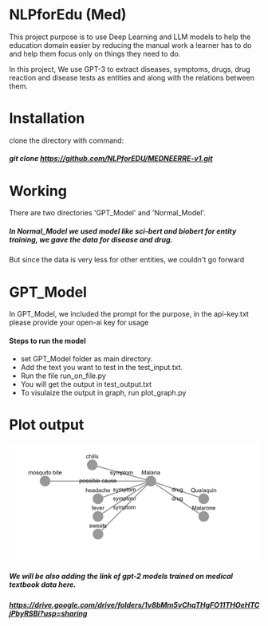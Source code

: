 
# NLPforEdu (Med)
This project purpose is to use Deep Learning and LLM models to help the education domain easier by reducing the manual work a learner has to do and help them focus only on things they need to do.

In this project, We use GPT-3 to extract diseases, symptoms, drugs, drug reaction and disease tests as entities and along with the relations between them.

# Installation
clone the directory with command:
##### git clone https://github.com/NLPforEDU/MEDNEERRE-v1.git

# Working
There are two directories 'GPT_Model' and 'Normal_Model'.
##### In Normal_Model we used model like sci-bert and biobert for entity training, we gave the data for disease and drug.
But since the data is very less for other entities, we couldn't go forward

# GPT_Model
In GPT_Model, we included the prompt for the purpose, in the api-key.txt please provide your open-ai key for usage
#### Steps to run the model
* set GPT_Model folder as main directory.
* Add the text you want to test in the test_input.txt.
* Run the file run_on_file.py
* You will get the output in test_output.txt
* To visulaize the output in graph, run plot_graph.py

# Plot output
![plot](https://github.com/NLPforEDU/MEDNEERRE-v1/blob/main/GPT_Model/images/graph_dependencies.jpg)


##### We will be also adding the link of gpt-2 models trained on medical textbook data here.
##### https://drive.google.com/drive/folders/1v8bMm5vChqTHgFO11THOeHTCjPbyRSBi?usp=sharing
